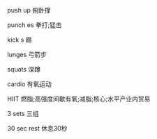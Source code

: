 push up 俯卧撑

punch es 拳打;猛击

kick s 踢

lunges  弓箭步

squats 深蹲

cardio  有氧运动

HIIT 燃脂;高强度间歇有氧;减脂;核心;水平产业内贸易

3 sets  三组

30 sec rest 休息30秒
